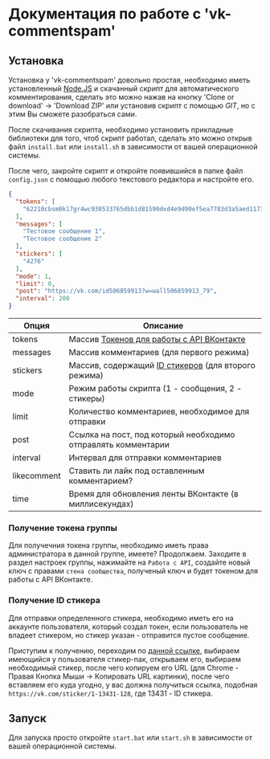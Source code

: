 # Документация по работе с 'vk-commentspam'

## Установка

Установка у 'vk-commentspam' довольно простая, необходимо иметь установленный [Node.JS](https://nodejs.org/en/) и скачанный скрипт для автоматического комментирования, сделать это можно нажав на кнопку 'Clone or download' -> 'Download ZIP' или установив скрипт с помощью *GIT*, но с этим Вы сможете разобраться сами.

После скачивания скрипта, необходимо установить прикладные библиотеки для того, чтоб скрипт работал, сделать это можно открыв файл `install.bat` или `install.sh` в зависимости от вашей операционной системы.

После чего, закройте скрипт и откройте появившийся в папке файл `config.json` с помощью любого текстового редактора и настройте его.

```json
{
  "tokens": [
    "62210cbsm0k17gr4wc938533765dbb1d81590dxd4e9d90ef5ea7783d3a5aed1173z4e89a654877c6ade197ef"
  ],
  "messages": [
    "Тестовое сообщение 1",
    "Тестовое сообщение 2"
  ],
  "stickers": [
    "4276"
  ],
  "mode": 1,
  "limit": 0,
  "post": "https://vk.com/id506859913?w=wall506859913_79",
  "interval": 200
}
```

|Опция      |Описание                                                                    |
|-          |-                                                                           |
|tokens     |Массив [Токенов для работы с API ВКонтакте](#Получение-токена-группы)       |
|messages   |Массив комментариев (для первого режима)                                    |
|stickers   |Массив, содержащий [ID стикеров](#Получение-ID-стикера) (для второго режима)|
|mode       |Режим работы скрипта (1 - сообщения, 2 - стикеры)                           |
|limit      |Количество комментариев, необходимое для отправки                           |
|post       |Ссылка на пост, под который необходимо отправлять комментарии               |
|interval   |Интервал для отправки комментариев                                          |
|likecomment|Ставить ли лайк под оставленным комментарием?                               |
|time       |Время для обновления ленты ВКонтакте (в миллисекундах)                      |

### Получение токена группы

Для получечния токена группы, необходимо иметь права администратора в данной группе, имеете? Продолжаем. Заходите в раздел настроек группы, нажимайте на `Работа с API`, создайте новый ключ с правами `стена сообщества`, полученый ключ и будет токеном для работы с API ВКонтакте.

### Получение ID стикера

Для отправки определенного стикера, необходимо иметь его на аккаунте пользователя, который создал токен, если пользователь не владеет стикером, но стикер указан - отправится пустое сообщение.

Приступим к получению, переходим по [данной ссылке](https://vk.com/stickers), выбираем имеющийся у пользователя стикер-пак, открываем его, выбираем необходимый стикер, после чего копируем его URL (для Chrome - Правая Кнопка Мыши -> Копировать URL картинки), после чего вставляем его куда угодно, у вас должна получиться ссылка, подобная `https://vk.com/sticker/1-13431-128`, где 13431 - ID стикера.

## Запуск

Для запуска просто откройте `start.bat` или `start.sh` в зависимости от вашей операционной системы.
